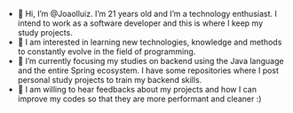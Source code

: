 - 👋 Hi, I’m @Joaolluiz. I’m 21 years old and I’m a technology enthusiast. I intend to work as a software developer and this is where I keep my study projects.
- 👀 I am interested in learning new technologies, knowledge and methods to constantly evolve in the field of programming.
- 🌱 I’m currently focusing my studies on backend using the Java language and the entire Spring ecosystem. I have some repositories where I post personal study projects to train my backend skills. 
- 💞️ I am willing to hear feedbacks about my projects and how I can improve my codes so that they are more performant and cleaner :)


<!---
Joaolluiz/Joaolluiz is a ✨ special ✨ repository because its `README.md` (this file) appears on your GitHub profile.
You can click the Preview link to take a look at your changes.
--->
